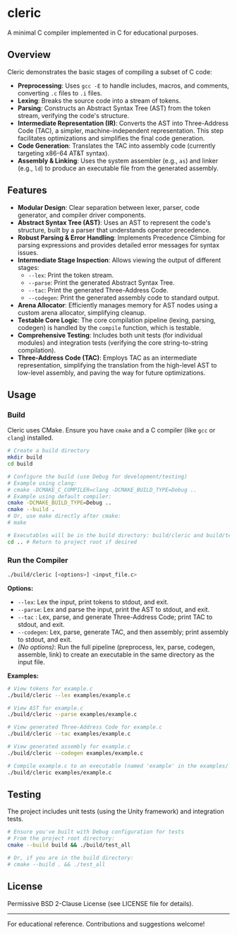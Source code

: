 # cleric

A minimal C compiler implemented in C for educational purposes.

## Overview
Cleric demonstrates the basic stages of compiling a subset of C code:
- **Preprocessing**: Uses `gcc -E` to handle includes, macros, and comments, converting `.c` files to `.i` files.
- **Lexing**: Breaks the source code into a stream of tokens.
- **Parsing**: Constructs an Abstract Syntax Tree (AST) from the token stream, verifying the code's structure.
- **Intermediate Representation (IR)**: Converts the AST into Three-Address Code (TAC), a simpler, machine-independent representation. This step facilitates optimizations and simplifies the final code generation.
- **Code Generation**: Translates the TAC into assembly code (currently targeting x86-64 AT&T syntax).
- **Assembly & Linking**: Uses the system assembler (e.g., `as`) and linker (e.g., `ld`) to produce an executable file from the generated assembly.

## Features
- **Modular Design**: Clear separation between lexer, parser, code generator, and compiler driver components.
- **Abstract Syntax Tree (AST)**: Uses an AST to represent the code's structure, built by a parser that understands operator precedence.
- **Robust Parsing & Error Handling**: Implements Precedence Climbing for parsing expressions and provides detailed error messages for syntax issues.
- **Intermediate Stage Inspection**: Allows viewing the output of different stages:
    - `--lex`: Print the token stream.
    - `--parse`: Print the generated Abstract Syntax Tree.
    - `--tac`: Print the generated Three-Address Code.
    - `--codegen`: Print the generated assembly code to standard output.
- **Arena Allocator**: Efficiently manages memory for AST nodes using a custom arena allocator, simplifying cleanup.
- **Testable Core Logic**: The core compilation pipeline (lexing, parsing, codegen) is handled by the `compile` function, which is testable.
- **Comprehensive Testing**: Includes both unit tests (for individual modules) and integration tests (verifying the core string-to-string compilation).
- **Three-Address Code (TAC)**: Employs TAC as an intermediate representation, simplifying the translation from the high-level AST to low-level assembly, and paving the way for future optimizations.

## Usage

### Build
Cleric uses CMake. Ensure you have `cmake` and a C compiler (like `gcc` or `clang`) installed.

```sh
# Create a build directory
mkdir build
cd build

# Configure the build (use Debug for development/testing)
# Example using clang:
# cmake -DCMAKE_C_COMPILER=clang -DCMAKE_BUILD_TYPE=Debug ..
# Example using default compiler:
cmake -DCMAKE_BUILD_TYPE=Debug ..
cmake --build .
# Or, use make directly after cmake:
# make

# Executables will be in the build directory: build/cleric and build/test_all
cd .. # Return to project root if desired
```

### Run the Compiler
```sh
./build/cleric [<options>] <input_file.c>
```

**Options:**
- `--lex`: Lex the input, print tokens to stdout, and exit.
- `--parse`: Lex and parse the input, print the AST to stdout, and exit.
- `--tac`  : Lex, parse, and generate Three-Address Code; print TAC to stdout, and exit.
- `--codegen`: Lex, parse, generate TAC, and then assembly; print assembly to stdout, and exit.
- *(No options)*: Run the full pipeline (preprocess, lex, parse, codegen, assemble, link) to create an executable in the same directory as the input file.

**Examples:**
```sh
# View tokens for example.c
./build/cleric --lex examples/example.c

# View AST for example.c
./build/cleric --parse examples/example.c

# View generated Three-Address Code for example.c
./build/cleric --tac examples/example.c

# View generated assembly for example.c
./build/cleric --codegen examples/example.c

# Compile example.c to an executable (named 'example' in the examples/ dir)
./build/cleric examples/example.c
```

## Testing
The project includes unit tests (using the Unity framework) and integration tests.

```sh
# Ensure you've built with Debug configuration for tests
# From the project root directory:
cmake --build build && ./build/test_all

# Or, if you are in the build directory:
# cmake --build . && ./test_all
```

## License
Permissive BSD 2-Clause License (see LICENSE file for details).

---
For educational reference. Contributions and suggestions welcome!
